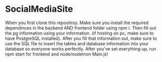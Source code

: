 # SocialMediaSite

When you first clone this repositroy. Make sure you install the required dependinces in the backend AND frontend folder using npm i. Then fill out the pg information using your information. (if hosting on pc, make sure to have PostgreSQL installed). After you fill that information out, make sure to use the SQL file to insert the tables and database information into your database so everyone works perfectly. After you've set everything up, run npm start for frontend and node/nodemon Main.js!
